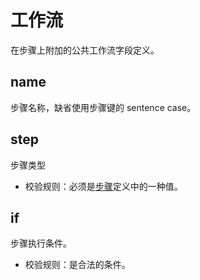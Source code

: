 # 工作流

[//]: # (This file is automatically generated by script, do not modify it.)
 
在步骤上附加的公共工作流字段定义。 
## name
步骤名称，缺省使用步骤键的 sentence case。

## step
步骤类型
* 校验规则：必须是[步骤](/nep/definition/4-steps.html)定义中的一种值。

## if
步骤执行条件。
* 校验规则：是合法的条件。